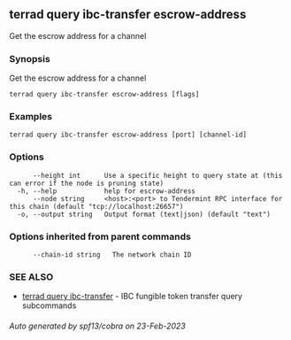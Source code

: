 ## terrad query ibc-transfer escrow-address

Get the escrow address for a channel

### Synopsis

Get the escrow address for a channel

```
terrad query ibc-transfer escrow-address [flags]
```

### Examples

```
terrad query ibc-transfer escrow-address [port] [channel-id]
```

### Options

```
      --height int      Use a specific height to query state at (this can error if the node is pruning state)
  -h, --help            help for escrow-address
      --node string     <host>:<port> to Tendermint RPC interface for this chain (default "tcp://localhost:26657")
  -o, --output string   Output format (text|json) (default "text")
```

### Options inherited from parent commands

```
      --chain-id string   The network chain ID
```

### SEE ALSO

* [terrad query ibc-transfer](terrad_query_ibc-transfer.md)	 - IBC fungible token transfer query subcommands

###### Auto generated by spf13/cobra on 23-Feb-2023
